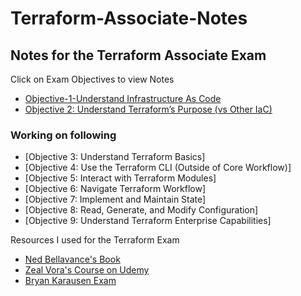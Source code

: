 # Terraform-Associate-Notes
## Notes for the Terraform Associate Exam 

Click on Exam Objectives to view Notes
- [Objective-1-Understand Infrastructure As Code](https://github.com/taherkhan30/Terraform-Associate-Notes/blob/main/1.md)
- [Objective 2: Understand Terraform’s Purpose (vs Other IaC)](https://github.com/taherkhan30/Terraform-Associate-Notes/blob/main/Objective%202)

### Working on following

- [Objective 3: Understand Terraform Basics] 
- [Objective 4: Use the Terraform CLI (Outside of Core Workflow)] 
- [Objective 5: Interact with Terraform Modules]
- [Objective 6: Navigate Terraform Workflow]
- [Objective 7: Implement and Maintain State]
- [Objective 8: Read, Generate, and Modify Configuration]
- [Objective 9: Understand Terraform Enterprise Capabilities]



Resources I used for the Terraform Exam 

- [Ned Bellavance's Book](https://leanpub.com/terraform-certified/) 
- [Zeal Vora's Course on Udemy](https://www.udemy.com/course/terraform-beginner-to-advanced)
- [Bryan Karausen Exam](https://www.udemy.com/course/terraform-associate-practice-exam/)
